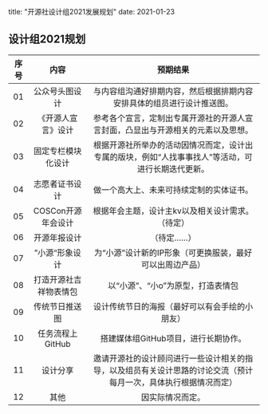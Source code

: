 title: "开源社设计组2021发展规划"
date: 2021-01-23


## 设计组2021规划

| **序号** |        **内容**        |                         **预期结果**                         |
| :------: | :--------------------: | :----------------------------------------------------------: |
|    01    |     公众号头图设计     | 与内容组沟通好排期内容，然后根据排期内容安排具体的组员进行设计推送图。 |
|    02    |   《开源人宣言》设计   | 参考各个宣言，定制出专属开源社的开源人宣言封面，凸显出与开源相关的元素以及思想。 |
|    03    |   固定专栏模块化设计   | 根据开源社所举办的活动因情况而定，设计出专属的版块，例如“人找事事找人”等活动，可进行长期迭代更新。 |
|    04    |     志愿者证书设计     |           做一个高大上、未来可持续定制的实体证书。           |
|    05    |   COSCon开源年会设计   |       根据年会主题，设计主kv以及相关设计需求。（待定）       |
|    06    |      开源年报设计      |                          （待定……）                          |
|    07    |     ”小源“形象设计     |   为“小源”设计新的IP形象（可更换服装，最好可以出周边产品）   |
|    08    | 打造开源社吉祥物表情包 |              以“小源”、“小o”为原型，打造表情包               |
|    09    |     传统节日推送图     |        设计传统节日的海报（最好可以有会手绘的小朋友）        |
|    10    |    任务流程上GitHub    |             搭建媒体组GitHub项目，进行长期协作。             |
|    11    |        设计分享        | 邀请开源社的设计顾问进行一些设计相关的指导，以及组员有关设计思路的讨论交流（预计每月一次，具体执行根据情况而定） |
|    12    |          其他          |                       因实际情况而定。                       |

